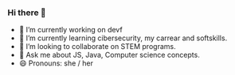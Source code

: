 ### Hi there 👋

- 🔭 I’m currently working on devf
- 🌱 I’m currently learning cibersecurity, my carrear and softskills.
- 👯 I’m looking to collaborate on STEM programs.
- 💬 Ask me about JS, Java, Computer science concepts.
- 😄 Pronouns: she / her
<!--
**malibb/malibb** is a ✨ _special_ ✨ repository because its `README.md` (this file) appears on your GitHub profile.

Here are some ideas to get you started:

- 🔭 I’m currently working on ...
- 🌱 I’m currently learning ...
- 👯 I’m looking to collaborate on ...
- 🤔 I’m looking for help with ...
- 💬 Ask me about ...
- 📫 How to reach me: ...
- 😄 Pronouns: ...
- ⚡ Fun fact: ...
-->
